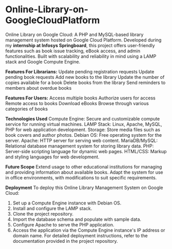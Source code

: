 # Online-Library-on-GoogleCloudPlatform
Online Library on Google Cloud: A PHP and MySQL-based library management system hosted on Google Cloud Platform. Developed during my **internship at Infosys Springboard**, this project offers user-friendly features such as book issue tracking, eBook access, and admin functionalities. Built with scalability and reliability in mind using a LAMP stack and Google Compute Engine.

**Features For Librarians:**
Update pending registration requests
Update pending book requests
Add new books to the library
Update the number of copies available for a book
Delete books from the library
Send reminders to members about overdue books

**Features For Users:**
Access multiple books
Authorize users for access
Remote access to books
Download eBooks
Browse through various categories of books

**Technologies Used**
Compute Engine: Secure and customizable compute service for running virtual machines.
LAMP Stack: Linux, Apache, MySQL, PHP for web application development.
Storage: Store media files such as book covers and author photos.
Debian OS: Free operating system for the server.
Apache: HTTP server for serving web content.
MariaDB/MySQL: Relational database management system for storing library data.
PHP: Server-side scripting language for dynamic web pages.
HTML/CSS: Markup and styling languages for web development.

**Future Scope**
Extend usage to other educational institutions for managing and providing information about available books.
Adapt the system for use in office environments, with modifications to suit specific requirements.

**Deployment**
To deploy this Online Library Management System on Google Cloud:

1. Set up a Compute Engine instance with Debian OS.
2. Install and configure the LAMP stack.
3. Clone the project repository.
4. Import the database schema and populate with sample data.
5. Configure Apache to serve the PHP application.
6. Access the application via the Compute Engine instance's IP address or domain name.
For detailed deployment instructions, refer to the documentation provided in the project repository.